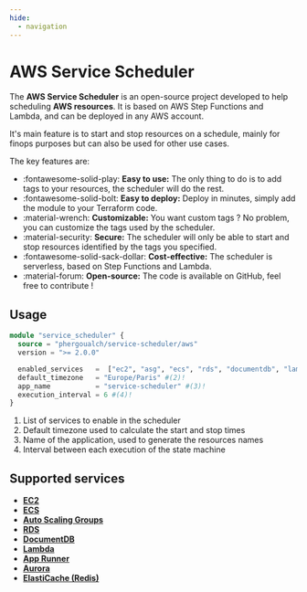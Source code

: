 ```yaml
---
hide:
  - navigation
---
```


# AWS Service Scheduler

The **AWS Service Scheduler** is an open-source project developed to help scheduling **AWS resources**. It is based on AWS Step Functions and Lambda, and can be deployed in any AWS account.

It's main feature is to start and stop resources on a schedule, mainly for finops purposes but can also be used for other use cases.

The key features are:

* :fontawesome-solid-play: **Easy to use:** The only thing to do is to add tags to your resources, the scheduler will do the rest.
* :fontawesome-solid-bolt: **Easy to deploy:** Deploy in minutes, simply add the module to your Terraform code.
* :material-wrench: **Customizable:** You want custom tags ? No problem, you can customize the tags used by the scheduler.
* :material-security: **Secure:** The scheduler will only be able to start and stop resources identified by the tags you specified.
* :fontawesome-solid-sack-dollar: **Cost-effective:** The scheduler is serverless, based on Step Functions and Lambda.
* :material-forum: **Open-source:** The code is available on GitHub, feel free to contribute !


## Usage
``` tf
module "service_scheduler" {
  source = "phergoualch/service-scheduler/aws"
  version = ">= 2.0.0"

  enabled_services   =  ["ec2", "asg", "ecs", "rds", "documentdb", "lambda", "apprunner", "aurora", "elasticache"] #(1)!
  default_timezone   = "Europe/Paris" #(2)!
  app_name           = "service-scheduler" #(3)!
  execution_interval = 6 #(4)!
}
```

1. List of services to enable in the scheduler
2. Default timezone used to calculate the start and stop times
3. Name of the application, used to generate the resources names
4. Interval between each execution of the state machine

## Supported services

<div class="grid cards" markdown>

- **[EC2](usage/supported-services.md#ec2)**
- **[ECS](usage/supported-services.md#ecs)**
- **[Auto Scaling Groups](usage/supported-services.md#auto-scaling-groups)**
- **[RDS](usage/supported-services.md#rds)**
- **[DocumentDB](usage/supported-services.md#documentdb)**
- **[Lambda](usage/supported-services.md#lambda)**
- **[App Runner](usage/supported-services.md#app-runner)**
- **[Aurora](usage/supported-services.md#aurora)**
- **[ElastiCache (Redis)](usage/supported-services.md#elasticache-redis)**

</div>
